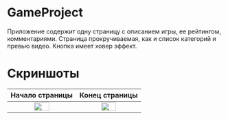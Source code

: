 # GameProject
Приложение содержит одну страницу с описанием игры, ее рейтингом, комментариями.
Страница прокручиваемая, как и список категорий и превью видео.
Кнопка имеет ховер эффект.
# Скриншоты
Начало страницы            |  Конец страницы
:-------------------------:|:-------------------------:
<img src="https://github.com/OlesiaShinkarenko/GameProject/assets/103891397/71472288-6b91-4737-a968-bee889b9b03e" width=50% height=50%>| <img src="https://github.com/OlesiaShinkarenko/GameProject/assets/103891397/b23f12af-1f7b-4c77-87c9-0fad94dcca02" width=50% height=50%>


